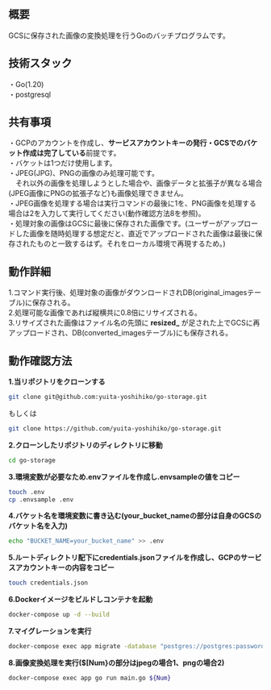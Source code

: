 ## 概要
GCSに保存された画像の変換処理を行うGoのバッチプログラムです。  

## 技術スタック
・Go(1.20)  
・postgresql  

## 共有事項  
・GCPのアカウントを作成し、**サービスアカウントキーの発行・GCSでのバケット作成は完了している**前提です。  
・バケットは1つだけ使用します。  
・JPEG(JPG)、PNGの画像のみ処理可能です。  
　それ以外の画像を処理しようとした場合や、画像データと拡張子が異なる場合(JPEG画像にPNGの拡張子など)も画像処理できません。  
・JPEG画像を処理する場合は実行コマンドの最後に1を、PNG画像を処理する場合は2を入力して実行してください(動作確認方法8を参照)。  
・処理対象の画像はGCSに最後に保存された画像です。(ユーザーがアップロードした画像を随時処理する想定だと、直近でアップロードされた画像は最後に保存されたものと一致するはず。それをローカル環境で再現するため。)

## 動作詳細  
1.コマンド実行後、処理対象の画像がダウンロードされDB(original_imagesテーブル)に保存される。  
2.処理可能な画像であれば縦横共に0.8倍にリサイズされる。  
3.リサイズされた画像はファイル名の先頭に **resized_** が足された上でGCSに再アップロードされ、DB(converted_imagesテーブル)にも保存される。  

## 動作確認方法
**1.当リポジトリをクローンする**  
```sh
git clone git@github.com:yuita-yoshihiko/go-storage.git
````  
もしくは  
```sh
git clone https://github.com/yuita-yoshihiko/go-storage.git
```  

**2.クローンしたリポジトリのディレクトリに移動**  
```sh
cd go-storage
```  

**3.環境変数が必要なため.envファイルを作成し.envsampleの値をコピー**  
```sh
touch .env
cp .envsample .env
```  

**4.バケット名を環境変数に書き込む(your_bucket_nameの部分は自身のGCSのバケット名を入力)**  
```sh
echo "BUCKET_NAME=your_bucket_name" >> .env
```  

**5.ルートディレクトリ配下にcredentials.jsonファイルを作成し、GCPのサービスアカウントキーの内容をコピー**  
```sh
touch credentials.json
```  

**6.Dockerイメージをビルドしコンテナを起動**  
```sh
docker-compose up -d --build
```  

**7.マイグレーションを実行**  
```sh
docker-compose exec app migrate -database "postgres://postgres:password@db:5432/postgres?sslmode=disable" -path ./infrastructure/db/migrations up
```  

**8.画像変換処理を実行($[Num}の部分はjpegの場合1、pngの場合2)**
```sh
docker-compose exec app go run main.go ${Num}
```  
